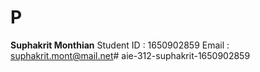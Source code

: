 # P
**Suphakrit Monthian**
Student ID : 1650902859
Email : suphakrit.mont@mail.net# aie-312-suphakrit-1650902859

